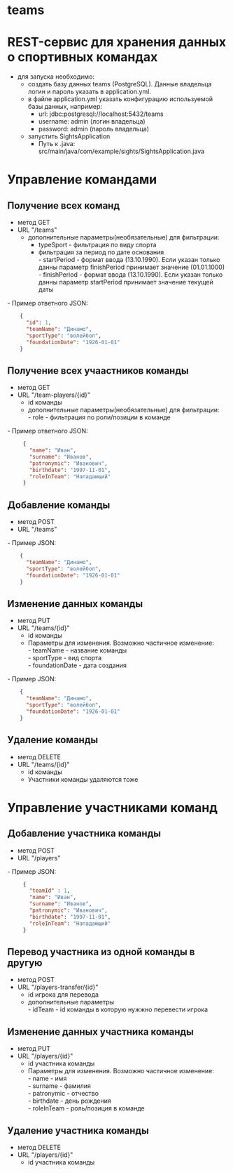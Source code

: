 # teams
# REST-сервис для хранения данных о спортивных командах
 - для запуска необходимо:
   - создать базу данных teams (PostgreSQL). Данные владельца логин и пароль указать в application.yml.
   - в файле application.yml указать конфигурацию используемой базы данных, например:
      - url: jdbc:postgresql://localhost:5432/teams
      - username: admin (логин владельца)
      - password: admin (пароль владельца)
   - запустить SightsApplication
      - Путь к .java: src/main/java/com/example/sights/SightsApplication.java
# Управление командами
## Получение всех команд
 - метод GET
 - URL "/teams"
   - дополнительные параметры(необязательные) для фильтрации:
     - typeSport - фильтрация по виду спорта
     - фильтрация за период по дате основания  
       \- startPeriod - формат ввода (13.10.1990). Если указан только данны параметр finishPeriod принимает значение (01.01.1000)  
       \- finishPeriod - формат ввода (13.10.1990). Если указан только данны параметр startPeriod принимает значение текущей даты  
       
\- Пример ответного JSON: 
   ```JSON
       {
         "id": 1,
         "teamName": "Динамо",
         "sportType": "волейбол",
         "foundationDate": "1926-01-01"
       }
  ```
## Получение всех учаастников команды
  - метод GET
  - URL "/team-players/{id}"
    - id команды
    - дополнительные параметры(необязательные) для фильтрации:  
       \- role - фильтрация по роли/позиции в команде  
       
\- Пример ответного JSON: 
   ```JSON  
        {
          "name": "Иван",
          "surname": "Иванов",
          "patronymic": "Иванович",
          "birthdate": "1997-11-01",
          "roleInTeam": "Нападающий"
        }
  ```
## Добавление команды
  - метод POST
  - URL "/teams"  

   \- Пример JSON: 
   ```JSON
       {
         "teamName": "Динамо",
         "sportType": "волейбол",
         "foundationDate": "1926-01-01"
       }
  ```
## Изменение данных команды
  - метод PUT
  - URL "/teams/{id}"
    - id команды
    - Параметры для изменения. Возможно частичное изменение:  
      \- teamName - название команды  
      \- sportType - вид спорта  
      \- foundationDate - дата создания  
          
   \- Пример JSON: 
   ```JSON
       {
         "teamName": "Динамо",
         "sportType": "волейбол",
         "foundationDate": "1926-01-01"
       }
  ```
## Удаление команды
  - метод DELETE
  - URL "/teams/{id}"
     - id команды
     - Участники команды удаляются тоже  

# Управление участниками команд
## Добавление участника команды
   - метод POST
   - URL "/players"  

\- Пример JSON: 
   ```JSON  
        {
          "teamId" : 1,
          "name": "Иван",
          "surname": "Иванов",
          "patronymic": "Иванович",
          "birthdate": "1997-11-01",
          "roleInTeam": "Нападающий"
        }
  ```
## Перевод участника из одной команды в другую
   - метод POST
   - URL "/players-transfer/{id}"
     - id игрока для перевода
     - дополнительные параметры  
       \- idTeam - id команды в которую нужжно перевести игрока  
       
## Изменение данных участника команды
  - метод PUT
  - URL "/players/{id}"
    - id участника команды
    - Параметры для изменения. Возможно частичное изменение:  
     \- name - имя  
     \- surname - фамилия  
     \- patronymic - отчество  
     \- birthdate - день рождения  
     \- roleInTeam - роль/позиция в команде  

## Удаление участника команды
  - метод DELETE
  - URL "/players/{id}"
    - id участника команды
